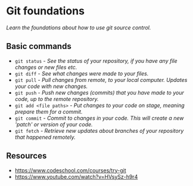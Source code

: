 
# Git foundations

_Learn the foundations about how to use git source control._

## Basic commands

- `git status` - _See the status of your repository, if you have any file changes or new files etc._
- `git diff` - _See what changes were made to your files._
- `git pull` - _Pull changes from remote, to your local computer. Updates your code with new changes._
- `git push` - _Push new changes (commits) that you have made to your code, up to the remote repository._
- `git add <file paths>` - _Put changes to your code on stage, meaning prepare them for a commit._
- `git commit` - _Commit to changes in your code. This will create a new 'patch' or version of your code._
- `git fetch` - _Retrieve new updates about branches of your repository that happened remotely._

## Resources

- https://www.codeschool.com/courses/try-git
- https://www.youtube.com/watch?v=HVsySz-h9r4
